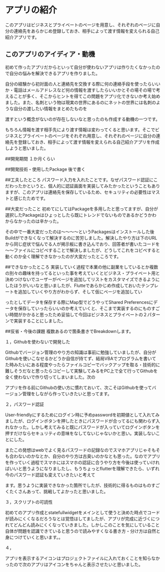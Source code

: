 # アプリの紹介
このアプリはビジネスとプライベートのページを用意し、それぞれのページに自分の連絡先をあらかじめ登録しておき、相手によって渡す情報を変えられる自己紹介アプリです。

## このアプリのアイディア・動機
初めて作ったアプリだからといって自分が使わないアプリは作りたくなかったので自分の悩みを解決できるアプリを作りました。

自分の経験から初対面の人と連絡先を交換する際に何の連絡手段を使ったらいいか・電話はメールアドレスなど何の情報を渡すしたらいいかとその場その場で考えることが多く、そこからヒントを得てこの問題をアプリ化できないか考え始めました。また、名刺という物は現実の世界にあるのにネットの世界には名刺のような自分の渡したい情報をまとめたものを

渡すという概念がないのが存在しないなと思ったのも作成する動機の一つです。

もちろん情報を渡す相手先により渡す情報は変わってくると思います。そこでビジネスとプライベートのページをそれぞれ用意し、それぞれのページに自分の連絡先を登録しておき、相手によって渡す情報を変えられる自己紹介アプリを作成しようと思いました。

##開発期間
１か月くらい

##開発技術・使用したPackage
後で書く

##工夫したところ
パスワード入力を入れたことです。なぜパスワード認証にこだわったかというと、個人的に認証画面を実装してみたかったということもありますが、このアプリは連絡先を保存しているため、セキュリティの必要性はマストと感じたためです。

##大変だったこと
初めてにしてはPackageを多用したと思ってますが、自分が選択したPackageはひょっとしたら既にトレンドでないものであるかどうかわからなかったのは辛かった。

その中で一番大変だったのは～～～～というPackagesはインストールした後Buildができなくなって解決するのに苦労しました。解決したやり方は下のURLから同じ症状で悩んでる人が掲示板に書き込んでおり、回答者が書いたコードを～～ファイルにコピペすることで解決しましたが、どうしてこれをコピペすると動くのか全く理解できなかったのが大変だったところです。

##できなかったところ
実装していく過程で本業の他に副業をしているとか複数の別々の趣味を持ってるといった事を考えていくとビジネス・プライベート用と決めつけないでユーザーがページを追加してリストをカスタマイズできるようにしたほうがいいなと思いましたが、Flutteであらかじめ作成しておいたテンプレートを追加していくやり方がわからず、そして仮にページを追加してい

ったとしてデータを保存する際にMap型でどうやってShared Preferencesにデータを保存していったらいいのか考えていくと、そこまで実装するのにものすごい時間がかかると思ったため妥協して今回はビジネスとプライベートの２パターンで実装することにしました。

##反省・今後の課題
複数あるので箇条書きでBreakdownします。

１，Githubを使わないで開発した

Githubでバージョン管理のやり方の知識は事前に勉強していましたが、自分がGithubを使いこなせるかどうか自信が持てず、結局VBAでプログラムを書いてた時みたいにある程度やったらファイルコピーでバックアップを取る・技術的に難しそうだなと思ったらコピーして実験してみるをPC上で全て行ってGithubを全く使わないで作り切ってしまいました。次の

アプリを作る前にGithubの使い方に慣れておいて、次こそはGithubを使ってバージョン管理をしながら作っていきたいと思ってます。


２，パスワード認証

User-friendlyにするためにログイン時に予めpasswordを初期値として入れてみましたが、ログインボタンを押したときにパスワードが合ってるにも関わらず入れなかった。しかし考えてみると既にパスワードが入っていてログインボタンを押すだけならセキュリティの意味をなしてないじゃないかと思い。実装しないことにした。

またこの発想はwebでよく見るパスワードの記録なのでスマホアプリじゃそもそも合わないのかなとか、自分のやり方は古臭いのかなとも思った。なのでアプリを作っていく過程でスマホにはスマホの認証に合うやり方を今後は使っていければいいと思うようになりましたし、もうちょっとflutterを理解できたら、いずれ今のパスワード認証も変えていきたいと考えて

ます。思うように実装できなかった箇所でしたが、技術的に得るものはものすごくたくさんあって、挑戦してよかったと思いました。


３，スクリプトの可読性

初めてのアプリ作成とstatefullwidgetをメインとして使うと決めた時点でコードが読みにくくなるだろうなとは覚悟はしてましたが、アプリが完成に近づくにつれてどんどん読みにくくなっていきました。しかしこのことを気にしていること自体が問題を認識できていると思うので読みやすくなる書き方・分け方は自然と身につけていくと思います。。


４，

アプリを表示するアイコンはプロジェクトファイルに入れておくことを知らなかったので次のアプリはアイコンをちゃんと表示させたいと思いました。

